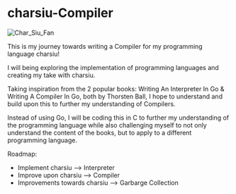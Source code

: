 # charsiu-Compiler
![Char_Siu_Fan](https://github.com/tristanlok/chasiu-Compiler/assets/157249099/bbeb56a4-79d0-40dd-af14-8a34c2d919c9)

This is my journey towards writing a Compiler for my programming language charsiu!

I will being exploring the implementation of programming languages and creating my take with charsiu.

Taking inspiration from the 2 popular books: Writing An Interpreter In Go & Writing A Compiler In Go, both by Thorsten Ball, I hope to understand and build upon this to further my understanding of Compilers.

Instead of using Go, I will be coding this in C to further my understanding of the programming language while also challenging myself to not only understand the content of the books, but to apply to a different programming language.

Roadmap:

- Implement charsiu --> Interpreter
- Improve upon charsiu --> Compiler
- Improvements towards charsiu --> Garbarge Collection